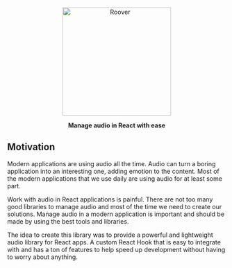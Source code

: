 <br>
<p align="center">
<a href="https://github.com/leonardomso/roover">
<img src="https://i.imgur.com/sHCo4D0.png" alt="Roover" height="250" width="250"/>
</a>
</p>

<p align="center">
<b>Manage audio in React with ease</b>
</p>

## Motivation

Modern applications are using audio all the time. Audio can turn a boring application into an interesting one, adding emotion to the content. Most of the modern applications that we use daily are using audio for at least some part.

Work with audio in React applications is painful. There are not too many good libraries to manage audio and most of the time we need to create our solutions. Manage audio in a modern application is important and should be made by using the best tools and libraries.

The idea to create this library was to provide a powerful and lightweight audio library for React apps. A custom React Hook that is easy to integrate with and has a ton of features to help speed up development without having to worry about anything.
